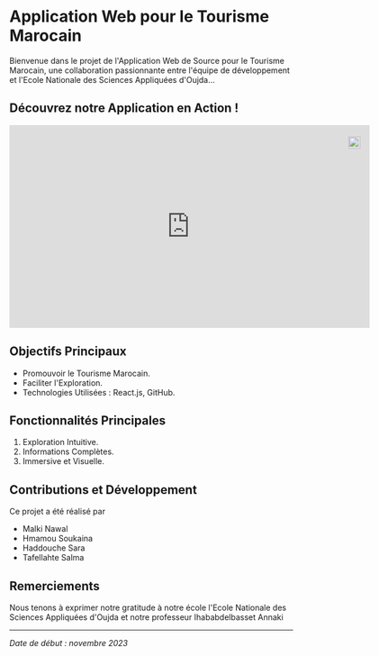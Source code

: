 <!DOCTYPE html>
<html lang="fr">



<body>

  <h1>Application Web pour le Tourisme Marocain</h1>

  <p>Bienvenue dans le projet de l'Application Web de Source pour le Tourisme Marocain, une collaboration passionnante entre l'équipe de développement et l'Ecole Nationale des Sciences Appliquées d'Oujda...</p>

  <h2>Découvrez notre Application en Action !</h2>
<div style="position:relative;width:fit-content;height:fit-content;">
            <a style="position:absolute;top:20px;right:1rem;opacity:0.8;" href="https://clipchamp.com/watch/IYGlEcDGf0o?utm_source=embed&utm_medium=embed&utm_campaign=watch">
                <img loading="lazy" style="height:22px;" src="https://clipchamp.com/e.svg" alt="Made with Clipchamp" />
            </a>
            <iframe allow="autoplay;" allowfullscreen style="border:none" src="https://clipchamp.com/watch/IYGlEcDGf0o/embed" width="640" height="360"></iframe>
        </div>

  <h2>Objectifs Principaux</h2>
  <ul>
    <li>Promouvoir le Tourisme Marocain.</li>
    <li>Faciliter l'Exploration.</li>
    <li>Technologies Utilisées : React.js,  GitHub.</li>
  </ul>

  <h2>Fonctionnalités Principales</h2>
  <ol>
    <li>Exploration Intuitive.</li>
    <li>Informations Complètes.</li>
    <li>Immersive et Visuelle.</li>
  </ol>

  <h2>Contributions et Développement</h2>
  <p>Ce projet a été réalisé par</p>
  <ul>
    <li>Malki Nawal</li>
    <li>Hmamou Soukaina</li>
    <li>Haddouche Sara</li>
    <li>Tafellahte Salma</li>
  </ul>

  

  <h2>Remerciements</h2>
  <p>Nous tenons à exprimer notre gratitude à notre école l'Ecole Nationale des Sciences Appliquées d'Oujda et notre professeur Ihababdelbasset Annaki  </p>

  

  <hr>

  <p><em>Date de début : novembre 2023</p>

</body>

</html>

